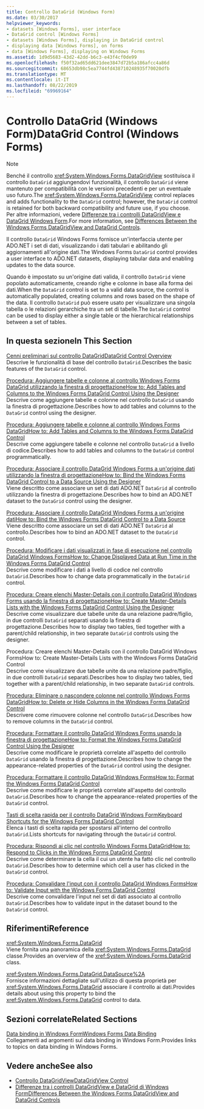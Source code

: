 ```yaml
---
title: Controllo DataGrid (Windows Form)
ms.date: 03/30/2017
helpviewer_keywords:
- datasets [Windows Forms], user interface
- DataGrid control [Windows Forms]
- datasets [Windows Forms], displaying in DataGrid control
- displaying data [Windows Forms], on forms
- data [Windows Forms], displaying on Windows Forms
ms.assetid: 1d9d5683-43d2-42dd-b6c3-e43f4cf0de99
ms.openlocfilehash: f50f32ad65dd621dee3847d72b5a186afcc4a86d
ms.sourcegitcommit: 68653db98c5ea7744fd438710248935f70020dfb
ms.translationtype: MT
ms.contentlocale: it-IT
ms.lasthandoff: 08/22/2019
ms.locfileid: "69969164"
---
```

# <a name="datagrid-control-windows-forms"></a><span data-ttu-id="4e7cb-102">Controllo DataGrid (Windows Form)</span><span class="sxs-lookup"><span data-stu-id="4e7cb-102">DataGrid Control (Windows Forms)</span></span>
> [!NOTE]
> <span data-ttu-id="4e7cb-103">Benché il controllo <xref:System.Windows.Forms.DataGridView> sostituisca il controllo `DataGrid` aggiungendovi funzionalità, il controllo `DataGrid` viene mantenuto per compatibilità con le versioni precedenti e per un eventuale uso futuro.</span><span class="sxs-lookup"><span data-stu-id="4e7cb-103">The <xref:System.Windows.Forms.DataGridView> control replaces and adds functionality to the `DataGrid` control; however, the `DataGrid` control is retained for both backward compatibility and future use, if you choose.</span></span> <span data-ttu-id="4e7cb-104">Per altre informazioni, vedere [Differenze tra i controlli DataGridView e DataGrid Windows Form](differences-between-the-windows-forms-datagridview-and-datagrid-controls.md).</span><span class="sxs-lookup"><span data-stu-id="4e7cb-104">For more information, see [Differences Between the Windows Forms DataGridView and DataGrid Controls](differences-between-the-windows-forms-datagridview-and-datagrid-controls.md).</span></span>  
  
 <span data-ttu-id="4e7cb-105">Il controllo `DataGrid` Windows Forms fornisce un'interfaccia utente per ADO.NET i set di dati, visualizzando i dati tabulari e abilitando gli aggiornamenti all'origine dati.</span><span class="sxs-lookup"><span data-stu-id="4e7cb-105">The Windows Forms `DataGrid` control provides a user interface to ADO.NET datasets, displaying tabular data and enabling updates to the data source.</span></span>  
  
 <span data-ttu-id="4e7cb-106">Quando è impostato su un'origine dati valida, il controllo `DataGrid` viene popolato automaticamente, creando righe e colonne in base alla forma dei dati.</span><span class="sxs-lookup"><span data-stu-id="4e7cb-106">When the `DataGrid` control is set to a valid data source, the control is automatically populated, creating columns and rows based on the shape of the data.</span></span> <span data-ttu-id="4e7cb-107">Il controllo `DataGrid` può essere usato per visualizzare una singola tabella o le relazioni gerarchiche tra un set di tabelle.</span><span class="sxs-lookup"><span data-stu-id="4e7cb-107">The `DataGrid` control can be used to display either a single table or the hierarchical relationships between a set of tables.</span></span>  
  
## <a name="in-this-section"></a><span data-ttu-id="4e7cb-108">In questa sezione</span><span class="sxs-lookup"><span data-stu-id="4e7cb-108">In This Section</span></span>  
 [<span data-ttu-id="4e7cb-109">Cenni preliminari sul controllo DataGrid</span><span class="sxs-lookup"><span data-stu-id="4e7cb-109">DataGrid Control Overview</span></span>](datagrid-control-overview-windows-forms.md)  
 <span data-ttu-id="4e7cb-110">Descrive le funzionalità di base del controllo `DataGrid`.</span><span class="sxs-lookup"><span data-stu-id="4e7cb-110">Describes the basic features of the `DataGrid` control.</span></span>  
  
 [<span data-ttu-id="4e7cb-111">Procedura: Aggiungere tabelle e colonne al controllo Windows Forms DataGrid utilizzando la finestra di progettazione</span><span class="sxs-lookup"><span data-stu-id="4e7cb-111">How to: Add Tables and Columns to the Windows Forms DataGrid Control Using the Designer</span></span>](add-tables-and-columns-to-wf-datagrid-control-using-the-designer.md)  
 <span data-ttu-id="4e7cb-112">Descrive come aggiungere tabelle e colonne nel controllo `DataGrid` usando la finestra di progettazione.</span><span class="sxs-lookup"><span data-stu-id="4e7cb-112">Describes how to add tables and columns to the `DataGrid` control using the designer.</span></span>  
  
 [<span data-ttu-id="4e7cb-113">Procedura: Aggiungere tabelle e colonne al controllo Windows Forms DataGrid</span><span class="sxs-lookup"><span data-stu-id="4e7cb-113">How to: Add Tables and Columns to the Windows Forms DataGrid Control</span></span>](how-to-add-tables-and-columns-to-the-windows-forms-datagrid-control.md)  
 <span data-ttu-id="4e7cb-114">Descrive come aggiungere tabelle e colonne nel controllo `DataGrid` a livello di codice.</span><span class="sxs-lookup"><span data-stu-id="4e7cb-114">Describes how to add tables and columns to the `DataGrid` control programmatically.</span></span>  
  
 [<span data-ttu-id="4e7cb-115">Procedura: Associare il controllo DataGrid Windows Forms a un'origine dati utilizzando la finestra di progettazione</span><span class="sxs-lookup"><span data-stu-id="4e7cb-115">How to: Bind the Windows Forms DataGrid Control to a Data Source Using the Designer</span></span>](bind-wf-datagrid-control-to-a-data-source-using-the-designer.md)  
 <span data-ttu-id="4e7cb-116">Viene descritto come associare un set di dati ADO.NET `DataGrid` al controllo utilizzando la finestra di progettazione.</span><span class="sxs-lookup"><span data-stu-id="4e7cb-116">Describes how to bind an ADO.NET dataset to the `DataGrid` control using the designer.</span></span>  
  
 [<span data-ttu-id="4e7cb-117">Procedura: Associare il controllo DataGrid Windows Forms a un'origine dati</span><span class="sxs-lookup"><span data-stu-id="4e7cb-117">How to: Bind the Windows Forms DataGrid Control to a Data Source</span></span>](how-to-bind-the-windows-forms-datagrid-control-to-a-data-source.md)  
 <span data-ttu-id="4e7cb-118">Viene descritto come associare un set di dati ADO.NET `DataGrid` al controllo.</span><span class="sxs-lookup"><span data-stu-id="4e7cb-118">Describes how to bind an ADO.NET dataset to the `DataGrid` control.</span></span>  
  
 [<span data-ttu-id="4e7cb-119">Procedura: Modificare i dati visualizzati in fase di esecuzione nel controllo DataGrid Windows Forms</span><span class="sxs-lookup"><span data-stu-id="4e7cb-119">How to: Change Displayed Data at Run Time in the Windows Forms DataGrid Control</span></span>](change-displayed-data-at-run-time-wf-datagrid-control.md)  
 <span data-ttu-id="4e7cb-120">Descrive come modificare i dati a livello di codice nel controllo `DataGrid`.</span><span class="sxs-lookup"><span data-stu-id="4e7cb-120">Describes how to change data programmatically in the `DataGrid` control.</span></span>  
  
 [<span data-ttu-id="4e7cb-121">Procedura: Creare elenchi Master-Details con il controllo DataGrid Windows Forms usando la finestra di progettazione</span><span class="sxs-lookup"><span data-stu-id="4e7cb-121">How to: Create Master-Details Lists with the Windows Forms DataGrid Control Using the Designer</span></span>](create-master-details-lists-with-wf-datagrid-control-using-the-designer.md)  
 <span data-ttu-id="4e7cb-122">Descrive come visualizzare due tabelle unite da una relazione padre/figlio, in due controlli `DataGrid` separati usando la finestra di progettazione.</span><span class="sxs-lookup"><span data-stu-id="4e7cb-122">Describes how to display two tables, tied together with a parent/child relationship, in two separate `DataGrid` controls using the designer.</span></span>  
  
 <span data-ttu-id="4e7cb-123">Procedura: Creare elenchi Master-Details con il controllo DataGrid Windows Forms</span><span class="sxs-lookup"><span data-stu-id="4e7cb-123">How to: Create Master-Details Lists with the Windows Forms DataGrid Control</span></span>  
 <span data-ttu-id="4e7cb-124">Descrive come visualizzare due tabelle unite da una relazione padre/figlio, in due controlli `DataGrid` separati.</span><span class="sxs-lookup"><span data-stu-id="4e7cb-124">Describes how to display two tables, tied together with a parent/child relationship, in two separate `DataGrid` controls.</span></span>  
  
 [<span data-ttu-id="4e7cb-125">Procedura: Eliminare o nascondere colonne nel controllo Windows Forms DataGrid</span><span class="sxs-lookup"><span data-stu-id="4e7cb-125">How to: Delete or Hide Columns in the Windows Forms DataGrid Control</span></span>](how-to-delete-or-hide-columns-in-the-windows-forms-datagrid-control.md)  
 <span data-ttu-id="4e7cb-126">Descrivere come rimuovere colonne nel controllo `DataGrid`.</span><span class="sxs-lookup"><span data-stu-id="4e7cb-126">Describes how to remove columns in the `DataGrid` control.</span></span>  
  
 [<span data-ttu-id="4e7cb-127">Procedura: Formattare il controllo DataGrid Windows Forms usando la finestra di progettazione</span><span class="sxs-lookup"><span data-stu-id="4e7cb-127">How to: Format the Windows Forms DataGrid Control Using the Designer</span></span>](how-to-format-the-windows-forms-datagrid-control-using-the-designer.md)  
 <span data-ttu-id="4e7cb-128">Descrive come modificare le proprietà correlate all'aspetto del controllo `DataGrid` usando la finestra di progettazione.</span><span class="sxs-lookup"><span data-stu-id="4e7cb-128">Describes how to change the appearance-related properties of the `DataGrid` control using the designer.</span></span>  
  
 [<span data-ttu-id="4e7cb-129">Procedura: Formattare il controllo DataGrid Windows Forms</span><span class="sxs-lookup"><span data-stu-id="4e7cb-129">How to: Format the Windows Forms DataGrid Control</span></span>](how-to-format-the-windows-forms-datagrid-control.md)  
 <span data-ttu-id="4e7cb-130">Descrive come modificare le proprietà correlate all'aspetto del controllo `DataGrid`.</span><span class="sxs-lookup"><span data-stu-id="4e7cb-130">Describes how to change the appearance-related properties of the `DataGrid` control.</span></span>  
  
 [<span data-ttu-id="4e7cb-131">Tasti di scelta rapida per il controllo DataGrid Windows Form</span><span class="sxs-lookup"><span data-stu-id="4e7cb-131">Keyboard Shortcuts for the Windows Forms DataGrid Control</span></span>](keyboard-shortcuts-for-the-windows-forms-datagrid-control.md)  
 <span data-ttu-id="4e7cb-132">Elenca i tasti di scelta rapida per spostarsi all'interno del controllo `DataGrid`.</span><span class="sxs-lookup"><span data-stu-id="4e7cb-132">Lists shortcuts for navigating through the `DataGrid` control.</span></span>  
  
 [<span data-ttu-id="4e7cb-133">Procedura: Rispondi ai clic nel controllo Windows Forms DataGrid</span><span class="sxs-lookup"><span data-stu-id="4e7cb-133">How to: Respond to Clicks in the Windows Forms DataGrid Control</span></span>](how-to-respond-to-clicks-in-the-windows-forms-datagrid-control.md)  
 <span data-ttu-id="4e7cb-134">Descrive come determinare la cella il cui un utente ha fatto clic nel controllo `DataGrid`.</span><span class="sxs-lookup"><span data-stu-id="4e7cb-134">Describes how to determine which cell a user has clicked in the `DataGrid` control.</span></span>  
  
 [<span data-ttu-id="4e7cb-135">Procedura: Convalidare l'input con il controllo DataGrid Windows Forms</span><span class="sxs-lookup"><span data-stu-id="4e7cb-135">How to: Validate Input with the Windows Forms DataGrid Control</span></span>](how-to-validate-input-with-the-windows-forms-datagrid-control.md)  
 <span data-ttu-id="4e7cb-136">Descrive come convalidare l'input nel set di dati associato al controllo `DataGrid`.</span><span class="sxs-lookup"><span data-stu-id="4e7cb-136">Describes how to validate input in the dataset bound to the `DataGrid` control.</span></span>  
  
## <a name="reference"></a><span data-ttu-id="4e7cb-137">Riferimenti</span><span class="sxs-lookup"><span data-stu-id="4e7cb-137">Reference</span></span>  
 <xref:System.Windows.Forms.DataGrid>  
 <span data-ttu-id="4e7cb-138">Viene fornita una panoramica della <xref:System.Windows.Forms.DataGrid> classe.</span><span class="sxs-lookup"><span data-stu-id="4e7cb-138">Provides an overview of the <xref:System.Windows.Forms.DataGrid> class.</span></span>  
  
 <xref:System.Windows.Forms.DataGrid.DataSource%2A>  
 <span data-ttu-id="4e7cb-139">Fornisce informazioni dettagliate sull'utilizzo di questa proprietà per <xref:System.Windows.Forms.DataGrid> associare il controllo ai dati.</span><span class="sxs-lookup"><span data-stu-id="4e7cb-139">Provides details about using this property to bind the <xref:System.Windows.Forms.DataGrid> control to data.</span></span>  
  
## <a name="related-sections"></a><span data-ttu-id="4e7cb-140">Sezioni correlate</span><span class="sxs-lookup"><span data-stu-id="4e7cb-140">Related Sections</span></span>  
 [<span data-ttu-id="4e7cb-141">Data binding in Windows Form</span><span class="sxs-lookup"><span data-stu-id="4e7cb-141">Windows Forms Data Binding</span></span>](../windows-forms-data-binding.md)  
 <span data-ttu-id="4e7cb-142">Collegamenti ad argomenti sul data binding in Windows Form.</span><span class="sxs-lookup"><span data-stu-id="4e7cb-142">Provides links to topics on data binding in Windows Forms.</span></span>  
  
## <a name="see-also"></a><span data-ttu-id="4e7cb-143">Vedere anche</span><span class="sxs-lookup"><span data-stu-id="4e7cb-143">See also</span></span>

- [<span data-ttu-id="4e7cb-144">Controllo DataGridView</span><span class="sxs-lookup"><span data-stu-id="4e7cb-144">DataGridView Control</span></span>](datagridview-control-windows-forms.md)
- [<span data-ttu-id="4e7cb-145">Differenze tra i controlli DataGridView e DataGrid di Windows Form</span><span class="sxs-lookup"><span data-stu-id="4e7cb-145">Differences Between the Windows Forms DataGridView and DataGrid Controls</span></span>](differences-between-the-windows-forms-datagridview-and-datagrid-controls.md)
